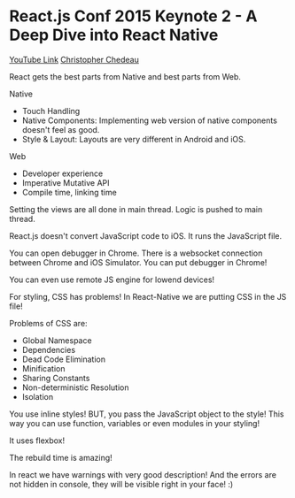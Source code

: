# React.js Conf 2015 Keynote 2 - A Deep Dive into React Native
[YouTube Link](https://www.youtube.com/watch?v=7rDsRXj9-cU)
[Christopher Chedeau](https://twitter.com/vjeux)

React gets the best parts from Native and best parts from Web.

Native
- Touch Handling
- Native Components: Implementing web version of native components doesn't feel as good.
- Style & Layout: Layouts are very different in Android and iOS.

Web
- Developer experience
- Imperative Mutative API
- Compile time, linking time

Setting the views are all done in main thread.
Logic is pushed to main thread.

React.js doesn't convert JavaScript code to iOS. It runs the JavaScript file.

You can open debugger in Chrome. There is a websocket connection between Chrome and iOS Simulator. You can put debugger in Chrome!

You can even use remote JS engine for lowend devices!

For styling, CSS has problems! In React-Native we are putting CSS in the JS file!

Problems of CSS are:
- Global Namespace
- Dependencies
- Dead Code Elimination
- Minification
- Sharing Constants
- Non-deterministic Resolution
- Isolation

You use inline styles! BUT, you pass the JavaScript object to the style! This way you can use function, variables or even modules in your styling!

It uses flexbox!

The rebuild time is amazing!

In react we have warnings with very good description! And the errors are not hidden in console, they will be visible right in your face! :)
